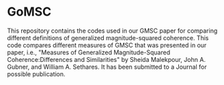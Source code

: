 # GoMSC
This repository contains the codes used in our GMSC paper for comparing different definitions of generalized magnitude-squared coherence. This code compares different measures of GMSC that was presented in our paper, i.e., "Measures of Generalized Magnitude-Squared Coherence:Differences and Similarities" by Sheida Malekpour, John A. Gubner, and William A. Sethares. It has been submitted to a Journal for possible publication.
